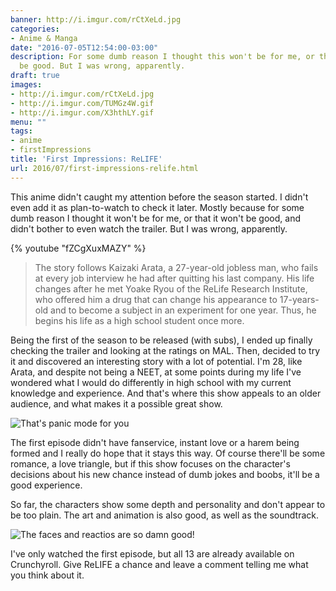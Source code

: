 ```yaml
---
banner: http://i.imgur.com/rCtXeLd.jpg
categories:
- Anime & Manga
date: "2016-07-05T12:54:00-03:00"
description: For some dumb reason I thought this won't be for me, or that it won't
  be good. But I was wrong, apparently.
draft: true
images:
- http://i.imgur.com/rCtXeLd.jpg
- http://i.imgur.com/TUMGz4W.gif
- http://i.imgur.com/X3hthLY.gif
menu: ""
tags:
- anime
- firstImpressions
title: 'First Impressions: ReLIFE'
url: 2016/07/first-impressions-relife.html
---
```


This anime didn't caught my attention before the season started. I didn't even add it as plan-to-watch to check it later.
Mostly because for some dumb reason I thought it won't be for me, or that it won't be good, and didn't bother to even 
watch the trailer. But I was wrong, apparently. 

<!--more-->

{% youtube "fZCgXuxMAZY" %}

> The story follows Kaizaki Arata, a 27-year-old jobless man, who fails at every job interview he had after quitting 
his last company. His life changes after he met Yoake Ryou of the ReLife Research Institute, who offered him a drug 
that can change his appearance to 17-years-old and to become a subject in an experiment for one year. 
Thus, he begins his life as a high school student once more.

Being the first of the season to be released (with subs), I ended up finally checking the trailer and looking at the 
ratings on MAL. Then, decided to try it and discovered an interesting story with a lot of potential. 
I'm 28, like Arata, and despite not being a NEET, at some points during my life I've wondered what 
I would do differently in high school with my current knowledge and experience. And that's where this 
show appeals to an older audience, and what makes it a possible great show.

![That's panic mode for you](http://i.imgur.com/TUMGz4W.gif)

The first episode didn't have fanservice, instant love or a harem being formed and I really do hope that it stays this way. 
Of course there'll be some romance, a love triangle, but if this show focuses on the character's decisions about his new 
chance instead of dumb jokes and boobs, it'll be a good experience.

So far, the characters show some depth and personality and don't appear to be too plain. 
The art and animation is also good, as well as the soundtrack.

![The faces and reactios are so damn good!](http://i.imgur.com/X3hthLY.gif)

I've only watched the first episode, but all 13 are already available on Crunchyroll. 
Give ReLIFE a chance and leave a comment telling me what you think about it. 
